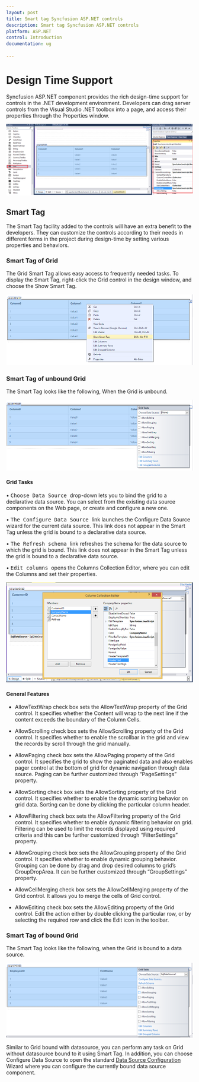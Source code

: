 ```yaml
---
layout: post
title: Smart tag Syncfusion ASP.NET controls
description: Smart tag Syncfusion ASP.NET controls
platform: ASP.NET
control: Introduction
documentation: ug

---
```

# Design Time Support

Syncfusion ASP.NET component provides the rich design-time support for controls in the .NET development environment. Developers can drag server controls from the Visual Studio .NET toolbox into a page, and access their properties through the Properties window.

![](Core_images/Smarttag5.png)

## Smart Tag

The Smart Tag facility added to the controls will have an extra benefit to the developers. They can customize the controls according to their needs in different forms in the project during design-time by setting various properties and behaviors.

### Smart Tag of Grid

The Grid Smart Tag allows easy access to frequently needed tasks. To display the Smart Tag, right-click the Grid control in the design window, and choose the Show Smart Tag.

![](Core_images/Smarttag3.png)

### Smart Tag of unbound Grid

The Smart Tag looks like the following, When the Grid is unbound.

![](Core_images/Smarttag4.png)

#### Grid Tasks

•	<kbd> Choose Data Source </kbd> drop-down lets you to bind the grid to a declarative data source. You can select from the existing data source components on the Web page, or create and configure a new one.

•   <kbd> The Configure Data Source </kbd> link launches the Configure Data Source wizard for the current data source. This link does not appear in the Smart Tag unless the grid is bound to a declarative data source.

•   <kbd> The Refresh schema </kbd> link refreshes the schema for the data source to which the grid is bound. This link does not appear in the Smart Tag unless the grid is bound to a declarative data source.

•	<kbd> Edit columns </kbd> opens the Columns Collection Editor, where you can edit the Columns and set their properties.

![](Core_images/Smarttag2.png)

#### General Features

* AllowTextWrap check box sets the AllowTextWrap property of the Grid control. It specifies whether the Content will wrap to the next line if the content exceeds the boundary of the Column Cells.

* AllowScrolling check box sets the AllowScrolling property of the Grid control. It specifies whether to enable the scrollbar in the grid and view the records by scroll through the grid manually.

* AllowPaging check box sets the AllowPaging property of the Grid control. It specifies the grid to show the paginated data and also enables pager control at the bottom of grid for dynamic navigation through data source. Paging can be further customized through “PageSettings” property.

* AllowSorting check box sets the AllowSorting property of the Grid control. It specifies whether to enable the dynamic sorting behavior on grid data. Sorting can be done by clicking the particular column header.

* AllowFiltering check box sets the AllowFiltering property of the Grid control. It specifies whether to enable dynamic filtering behavior on grid. Filtering can be used to limit the records displayed using required criteria and this can be further customized through “FilterSettings” property.

* AllowGrouping check box sets the AllowGrouping property of the Grid control. It specifies whether to enable dynamic grouping behavior. Grouping can be done by drag and drop desired columns to grid’s GroupDropArea. It can be further customized through “GroupSettings” property.

* AllowCellMerging check box sets the AllowCellMerging property of the Grid control. It allows you to merge the cells of Grid control.

* AllowEditing check box sets the AllowEditing property of the Grid control. Edit the action either by double clicking the particular row, or by selecting the required row and click the Edit icon in the toolbar.

### Smart Tag of bound Grid

The Smart Tag looks like the following, when the Grid is bound to a data source.

![](Core_images/Smarttag1.png)

Similar to Grid bound with datasource, you can perform any task on Grid without datasource bound to it using Smart Tag. In addition, you can choose Configure Data Source to open the standard [Data Source Configuration](http://msdn2.microsoft.com/en-us/library/ms247282(VS.80).aspx) Wizard where you can configure the currently bound data source component.